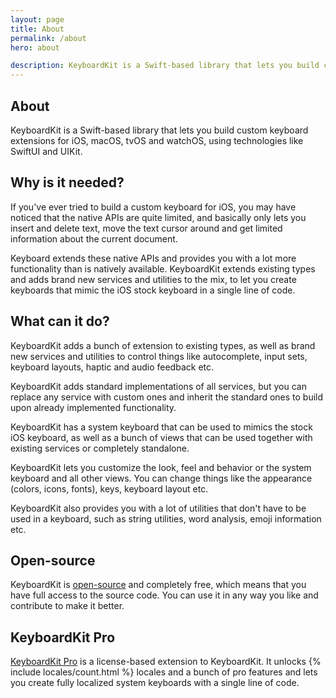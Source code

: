 ```yaml
---
layout: page
title: About
permalink: /about
hero: about

description: KeyboardKit is a Swift-based library that lets you build custom keyboard extensions for iOS, macOS, tvOS and watchOS.
---
```



## About

KeyboardKit is a Swift-based library that lets you build custom keyboard extensions for iOS, macOS, tvOS and watchOS, using technologies like SwiftUI and UIKit.


## Why is it needed?

If you've ever tried to build a custom keyboard for iOS, you may have noticed that the native APIs are quite limited, and basically only lets you insert and delete text, move the text cursor around and get limited information about the current document.

Keyboard extends these native APIs and provides you with a lot more functionality than is natively available. KeyboardKit extends existing types and adds brand new services and utilities to the mix, to let you create keyboards that mimic the iOS stock keyboard in a single line of code.


## What can it do?

KeyboardKit adds a bunch of extension to existing types, as well as brand new services and utilities to control things like autocomplete, input sets, keyboard layouts, haptic and audio feedback etc. 

KeyboardKit adds standard implementations of all services, but you can replace any service with custom ones and inherit the standard ones to build upon already implemented functionality.

KeyboardKit has a system keyboard that can be used to mimics the stock iOS keyboard, as well as a bunch of views that can be used together with existing services or completely standalone. 

KeyboardKit lets you customize the look, feel and behavior or the system keyboard and all other views. You can change things like the appearance (colors, icons, fonts), keys, keyboard layout etc.

KeyboardKit also provides you with a lot of utilities that don't have to be used in a keyboard, such as string utilities, word analysis, emoji information etc.


## Open-source

KeyboardKit is [open-source](/open-source) and completely free, which means that you have full access to the source code. You can use it in any way you like and contribute to make it better.


## KeyboardKit Pro

[KeyboardKit Pro](/pro) is a license-based extension to KeyboardKit. It unlocks {% include locales/count.html %} locales and a bunch of pro features and lets you create fully localized system keyboards with a single line of code.